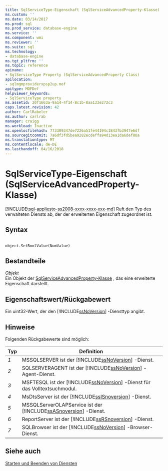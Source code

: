 ```yaml
---
title: SqlServiceType-Eigenschaft (SqlServiceAdvancedProperty-Klasse) | Microsoft Docs
ms.custom: ''
ms.date: 03/14/2017
ms.prod: sql
ms.prod_service: database-engine
ms.service: ''
ms.component: wmi
ms.reviewer: ''
ms.suite: sql
ms.technology:
- database-engine
ms.tgt_pltfrm: ''
ms.topic: reference
apiname:
- SqlServiceType Property (SqlServiceAdvancedProperty Class)
apilocation:
- sqlmgmproviderxpsp2up.mof
apitype: MOFDef
helpviewer_keywords:
- SqlServiceType property
ms.assetid: 20f1663a-9a14-4f14-8c1b-8aa133e272c3
caps.latest.revision: 42
author: CarlRabeler
ms.author: carlrab
manager: craigg
ms.workload: Inactive
ms.openlocfilehash: 773309347de7226a51fe44194c1843fb3947e6df
ms.sourcegitcommit: 7a6df3fd5bea9282ecdeffa94d13ea1da6def80a
ms.translationtype: MT
ms.contentlocale: de-DE
ms.lasthandoff: 04/16/2018
---
```

# <a name="sqlservicetype-property-sqlserviceadvancedproperty-class"></a>SqlServiceType-Eigenschaft (SqlServiceAdvancedProperty-Klasse)
[!INCLUDE[tsql-appliesto-ss2008-xxxx-xxxx-xxx-md](../../../includes/tsql-appliesto-ss2008-xxxx-xxxx-xxx-md.md)]
  Ruft den Typ des verwalteten Diensts ab, der der erweiterten Eigenschaft zugeordnet ist.  
  
## <a name="syntax"></a>Syntax  
  
```  
  
object.SetBoolValue(NumValue)  
```  
  
## <a name="parts"></a>Bestandteile  
 *Objekt*  
 Ein Objekt der [SqlServiceAdvancedProperty-Klasse](../../../relational-databases/wmi-provider-configuration-classes/sqlserviceadvancedproperty-class/sqlserviceadvancedproperty-class.md) , das eine erweiterte Eigenschaft darstellt.  
  
## <a name="property-valuereturn-value"></a>Eigenschaftswert/Rückgabewert  
 Ein uint32-Wert, der den [!INCLUDE[ssNoVersion](../../../includes/ssnoversion-md.md)] -Diensttyp angibt.  
  
## <a name="remarks"></a>Hinweise  
 Folgenden Rückgabewerte sind möglich:  
  
|Typ|Definition|  
|----------|----------------|  
|*1*|MSSQLSERVER ist der [!INCLUDE[ssNoVersion](../../../includes/ssnoversion-md.md)] -Dienst.|  
|*2*|SQLSERVERAGENT ist der [!INCLUDE[ssNoVersion](../../../includes/ssnoversion-md.md)] -Agent-Dienst.|  
|*3*|MSFTESQL ist der [!INCLUDE[ssNoVersion](../../../includes/ssnoversion-md.md)] -Dienst für das Volltextsuchmodul.|  
|*4*|MsDtsServer ist der [!INCLUDE[ssISnoversion](../../../includes/ssisnoversion-md.md)] -Dienst.|  
|*5*|MSSQLServerOLAPService ist der [!INCLUDE[ssASnoversion](../../../includes/ssasnoversion-md.md)] -Dienst.|  
|*6*|ReportServer ist der [!INCLUDE[ssRSnoversion](../../../includes/ssrsnoversion-md.md)] -Dienst.|  
|*7*|SQLBrowser ist der [!INCLUDE[ssNoVersion](../../../includes/ssnoversion-md.md)] -Browser-Dienst.|  
  
## <a name="see-also"></a>Siehe auch  
 [Starten und Beenden von Diensten](http://technet.microsoft.com/library/ms174886\(v=sql.105\).aspx)  
  
  

